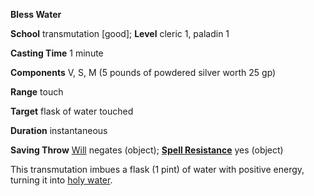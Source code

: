  **Bless Water**

**School** transmutation [good]; **Level** cleric 1, paladin 1

**Casting Time** 1 minute

**Components** V, S, M (5 pounds of powdered silver worth 25 gp)

**Range** touch

**Target** flask of water touched

**Duration** instantaneous

**Saving Throw** [Will](../combat.md#_will) negates (object); **[Spell Resistance](../glossary.md#_spell-resistance)** yes (object)

This transmutation imbues a flask (1 pint) of water with positive energy, turning it into [holy water](../equipment.md#_special-substances-and-items).

